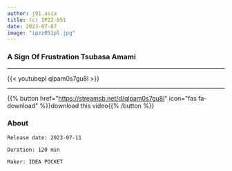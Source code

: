 ```yaml
---
author: j91.asia
title: (c) IPZZ-051
date: 2023-07-07
image: "ipzz051pl.jpg"
---
```


### A Sign Of Frustration Tsubasa Amami
___

{{< youtubepl qlpam0s7gu8l >}}
___

{{% button href="https://streamsb.net/d/qlpam0s7gu8l" icon="fas fa-download" %}}download this video{{% /button %}}
### About

`Release date: 2023-07-11`

`Duration: 120 min`

`Maker:	IDEA POCKET`